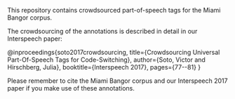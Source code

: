 This repository contains crowdsourced part-of-speech tags for the Miami Bangor corpus.

The crowdsourcing of the annotations is described in detail in our Interspeech paper:

@inproceedings{soto2017crowdsourcing,
  title={Crowdsourcing Universal Part-Of-Speech Tags for Code-Switching},
  author={Soto, Victor and Hirschberg, Julia},
  booktitle={Interspeech 2017},
  pages={77--81}
}

Please remember to cite the Miami Bangor corpus and our Interspeech 2017 paper if you make
use of these annotations.
